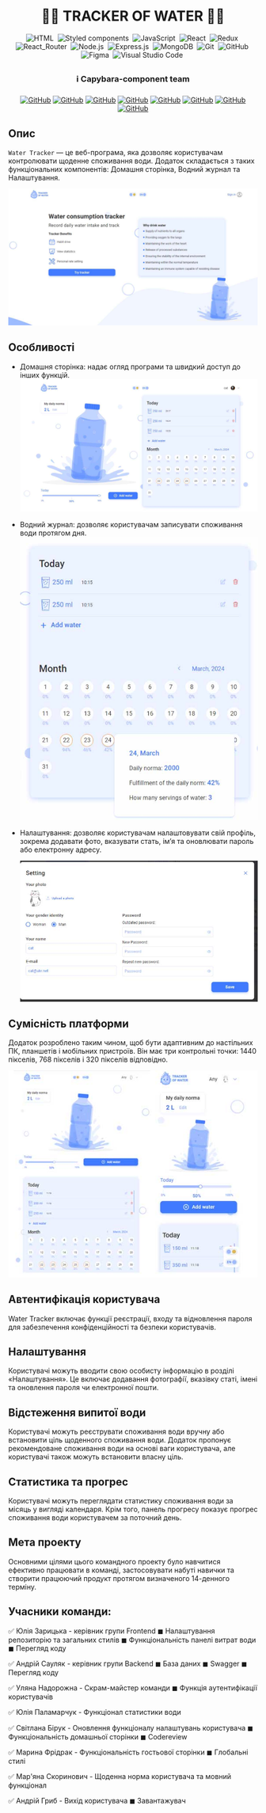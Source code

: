 <h1 align="center"> 👨‍💻 TRACKER OF WATER  👩‍💻 </h1>

<span align="center">

![HTML](https://img.shields.io/badge/-HTML-05122A?style=flat&logo=HTML5)&nbsp;
![Styled components](https://img.shields.io/badge/styled--components-DB7093?style=for-the-badge&logo=styled-components&logoColor=white)&nbsp;
![JavaScript](https://img.shields.io/badge/-JavaScript-05122A?style=flat&logo=javascript)&nbsp;
![React](https://img.shields.io/badge/React-20232A?style=for-the-badge&logo=react&logoColor=61DAFB)&nbsp;
![Redux](https://img.shields.io/badge/Redux-593D88?style=for-the-badge&logo=redux&logoColor=white)&nbsp;
![React_Router](https://img.shields.io/badge/React_Router-CA4245?style=for-the-badge&logo=react-router&logoColor=white)&nbsp;
![Node.js](https://img.shields.io/badge/Node.js-43853D?style=for-the-badge&logo=node.js&logoColor=white)&nbsp;
![Express.js](https://img.shields.io/badge/Express.js-404D59?style=for-the-badge)&nbsp;
![MongoDB](https://img.shields.io/badge/MongoDB-4EA94B?style=for-the-badge&logo=mongodb&logoColor=white)&nbsp;
![Git](https://img.shields.io/badge/-Git-05122A?style=flat&logo=git)&nbsp;
![GitHub](https://img.shields.io/badge/-GitHub-05122A?style=flat&logo=github)&nbsp;
![Figma](https://img.shields.io/badge/-Figma-05122A?style=flat&logo=figma)&nbsp;
![Visual Studio Code](https://img.shields.io/badge/-Visual%20Studio%20Code-05122A?style=flat&logo=visual-studio-code&logoColor=007ACC)&nbsp;

</span>

## <h3 align="center"> ℹ️ Capybara-component team <h3>

<span align="center">

<a align="center" href="https://github.com/julika-gulchitai">![GitHub](https://img.shields.io/badge/-Julia-05122A?style=flat&logo=github)</a>
<a align="center" href="https://github.com/Ariy83">![GitHub](https://img.shields.io/badge/-Andriy-05122A?style=flat&logo=github)</a>
<a align="center" href="https://github.com/SVTroya">![GitHub](https://img.shields.io/badge/-Lana-05122A?style=flat&logo=github)</a>
<a align="center" href="https://github.com/MartFrida">![GitHub](https://img.shields.io/badge/-Mari-05122A?style=flat&logo=github)</a>
<a align="center" href="https://github.com/UlianaNad">![GitHub](https://img.shields.io/badge/-Uliana-05122A?style=flat&logo=github)</a>
<a align="center" href="https://github.com/YuliaMiha">![GitHub](https://img.shields.io/badge/-Yulia-05122A?style=flat&logo=github)</a>
<a align="center" href="https://github.com/MarianaSko">![GitHub](https://img.shields.io/badge/-Mariana-05122A?style=flat&logo=github)</a>
<a align="center" href="https://github.com/Andrii-Hr">![GitHub](https://img.shields.io/badge/-Andrii-05122A?style=flat&logo=github)</a>

</span>
<span align="left" >

## Опис

`Water Tracker` — це веб-програма, яка дозволяє користувачам контролювати
щоденне споживання води. Додаток складається з таких функціональних компонентів:
Домашня сторінка, Водний журнал та Налаштування.

![GitHub actions settings](./screenshots/welcome.jpg)

## Особливості

- Домашня сторінка: надає огляд програми та швидкий доступ до інших функцій.
  ![GitHub actions settings](./screenshots/home.jpg)

- Водний журнал: дозволяє користувачам записувати споживання води протягом дня.
  ![GitHub actions settings](./screenshots/calendar.jpg)

- Налаштування: дозволяє користувачам налаштовувати свій профіль, зокрема
  додавати фото, вказувати стать, ім’я та оновлювати пароль або електронну
  адресу.

  ![GitHub actions settings](./screenshots/setting.jpg)

## Сумісність платформи

Додаток розроблено таким чином, щоб бути адаптивним до настільних ПК, планшетів
і мобільних пристроїв. Він має три контрольні точки: 1440 пікселів, 768 пікселів
і 320 пікселів відповідно.

![GitHub actions settings](./screenshots/adapted.jpg)

## Автентифікація користувача

Water Tracker включає функції реєстрації, входу та відновлення пароля для
забезпечення конфіденційності та безпеки користувачів.

## Налаштування

Користувачі можуть вводити свою особисту інформацію в розділі «Налаштування». Це
включає додавання фотографії, вказівку статі, імені та оновлення пароля чи
електронної пошти.

## Відстеження випитої води

Користувачі можуть реєструвати споживання води вручну або встановити ціль
щоденного споживання води. Додаток пропонує рекомендоване споживання води на
основі ваги користувача, але користувачі також можуть встановити власну ціль.

## Статистика та прогрес

Користувачі можуть переглядати статистику споживання води за місяць у вигляді
календаря. Крім того, панель прогресу показує прогрес споживання води
користувачем за поточний день.

## Мета проекту

Основними цілями цього командного проекту було навчитися ефективно працювати в
команді, застосовувати набуті навички та створити працюючий продукт протягом
визначеного 14-денного терміну.

## Учасники команди:

✅ Юлія Зарицька - керівник групи Frontend ◼ Налаштування репозиторію та
загальних стилів ◼ Функціональність панелі витрат води ◼ Перегляд коду

✅ Андрій Сауляк - керівник групи Backend ◼ База даних ◼ Swagger ◼ Перегляд
коду

✅ Уляна Надорожна - Скрам-майстер команди ◼ Функція аутентифікації користувачів

✅ Юлія Паламарчук - Функціонал статистики води

✅ Світлана Бірук - Оновлення функціоналу налаштувань користувача ◼ Функціональність домашньої сторінки ◼ Codereview

✅ Марина Фрідрак - Функціональність гостьової сторінки ◼ Глобальні стилі

✅ Мар'яна Скоринович - Щоденна норма користувача та мовний функціонал

✅ Андрій Гриб - Вихід користувача ◼ Завантажувач

</span>
